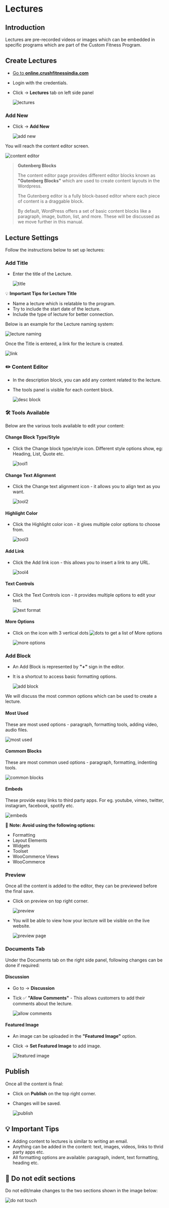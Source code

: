 # **Lectures**

## **Introduction**

Lectures are pre-recorded videos or images which can be embedded in specific programs which are part of the Custom Fitness Program.

## **Create Lectures**

*   <a href="https://online.crushfitnessindia.com/wp-admin" target="_blank">Go to **online.crushfitnessindia.com**</a>
*   Login with the credentials.
*   Click -> **Lectures** tab on left side panel

    ![lectures](../images/Lectures/lectures.jpg)

### **Add New**

*   Click -> **Add New**

    ![add new](../images/Lectures/addnew.jpg)

You will reach the content editor screen.

![content editor](../images/Lectures/contenteditor.jpg)

>   **Gutenberg Blocks**
>
> The content editor page provides different editor blocks known as **"Gutenberg Blocks"** which are used to create content layouts in the Wordpress.
>   
>   The Gutenberg editor is a fully block-based editor where each piece of content is a draggable block.
>   
>   By default, WordPress offers a set of basic content blocks like a paragraph, image, button, list, and more. These will be discussed as we move further in this manual.
> 

##  **Lecture Settings**

Follow the instructions below to set up lectures:

### **Add Title**

*   Enter the title of the Lecture.

    ![title](../images/Lectures/title.jpg)

:bulb: **Important Tips for Lecture Title**

-   Name a lecture which is relatable to the program.
-   Try to include the start date of the lecture.
-   Include the type of lecture for better connection.

Below is an example for the Lecture naming system:

![lecture naming](../images\Lectures\lecturenaming.jpg)


Once the Title is entered, a link for the lecture is created.

![link](../images/Lectures/link.jpg)

### :pencil2: **Content Editor**

*   In the description block, you can add any content related to the lecture.
*   The tools panel is visible for each content block.

    ![desc block](../images/Lectures/descblock.jpg)

### :hammer_and_wrench: **Tools Available**

Below are the various tools available to edit your content:

####    **Change Block Type/Style**

*   Click the Change block type/style icon. Different style options show, eg: Heading, List, Quote etc.

    ![tool1](../images/Lectures/tool1.jpg)

####    **Change Text Alignment**

*   Click the Change text alignment icon - it allows you to align text as you want.

    ![tool2](../images/Lectures/tool2.jpg)

####    **Highlight Color**

*   Click the Highlight color icon - it gives multiple color options to choose from.

    ![tool3](../images/Lectures/tool3.jpg)

####    **Add Link**

*   Click the Add link icon - this allows you to insert a link to any URL.

    ![tool4](../images/Lectures/tool4.jpg)

####    **Text Controls**

*   Click the Text Controls icon - it provides multiple options to edit your text.

    ![text format](../images/Lectures/textformat.jpg)

####    **More Options**

*   Click on the icon with 3 vertical dots ![dots](../images\Lectures\dots.jpg) to get a list of More options

    ![more options](../images/Lectures/moreoptions.jpg)

### **Add Block**

- An Add Block is represented by **"+"** sign in the editor.
- It is a shortcut to access basic formatting options.

    ![add block](../images/Lectures/addblock.jpg)

We will discuss the most common options which can be used to create a lecture.

####    **Most Used**

These are most used options - paragraph, formatting tools, adding video, audio files.

![most used](../images/Lectures/mostused.jpg)

####    **Commom Blocks** 

These are most common used options -  paragraph, formatting, indenting tools.

![common blocks](../images/Lectures/commonblocks.jpg)

####    **Embeds** 

These provide easy links to third party apps. For eg. youtube, vimeo, twitter, instagram, facebook, spotify etc.

![embeds](../images/Lectures/embeds.jpg)

:memo: **Note: Avoid using the following options:**

-   Formatting
-   Layout Elements
-   Widgets
-   Toolset
-   WooCommerce Views
-   WooCommerce


### **Preview**

Once all the content is added to the editor, they can be previewed before the final save.

*   Click on preview on top right corner.

    ![preview](../images/Lectures/preview.jpg)

*   You will be able to view how your lecture will be visible on the live website.

    ![preview page](../images/Lectures/previewpage.jpg)


### **Documents Tab**

Under the Documents tab on the right side panel, following changes can be done if required:

####    **Discussion**

*   Go to -> **Discussion**
*   Tick :white_check_mark: **"Allow Comments"** - This allows customers to add their comments about the lecture.

    ![allow comments](../images/Lectures/allowcomments.jpg)

####    **Featured Image**

*   An image can be uploaded in the **"Featured Image"** option.
-   Click -> **Set Featured Image** to add image.

    ![featured image](../images/Lectures/featuredimage.jpg)

## **Publish**

Once all the content is final:

-   Click on **Publish** on the top right corner.
-   Changes will be saved.

    ![publish](../images/Lectures/publish.jpg)


## :bulb: **Important Tips**

-   Adding content to lectures is similar to writing an email.
-   Anything can be added in the content: text, images, videos, links to thrid party apps etc.
-   All formatting options are available: paragraph, indent, text formatting, heading etc.

##  :no_entry_sign: **Do not edit sections**

Do not edit/make changes to the two sections shown in the image below:

![do not touch](../images/Lectures/donottouch.jpg)


